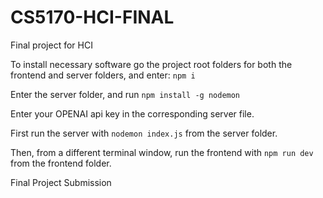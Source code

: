 # CS5170-HCI-FINAL

Final project for HCI

To install necessary software go the project root folders for both the frontend and server folders, and enter: `npm i`

Enter the server folder, and run `npm install -g nodemon`

Enter your OPENAI api key in the corresponding server file.

First run the server with `nodemon index.js` from the server folder.

Then, from a different terminal window, run the frontend with `npm run dev` from the frontend folder.

Final Project Submission
